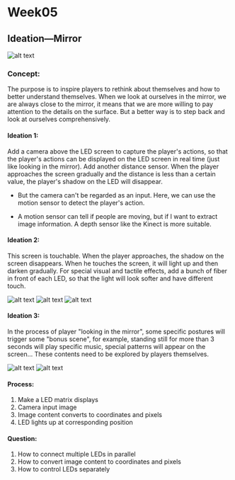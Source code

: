 # Week05 

## Ideation—Mirror

![alt text](https://github.com/lalisa777/xiaojielin/blob/master/Advanced%20Physical%20Computing/file/fefc8214e1255290453fd1d41e456e5a.jpg)

### Concept:

The purpose is to inspire players to rethink about themselves and how to better understand themselves. When we look at ourselves in the mirror, we are always close to the mirror, it means that we are more willing to pay attention to the details on the surface. But a better way is to step back and look at ourselves comprehensively.

#### Ideation 1: 

Add a camera above the LED screen to capture the player's actions, so that the player's actions can be displayed on the LED screen in real time (just like looking in the mirror). Add another distance sensor. When the player approaches the screen gradually and the distance is less than a certain value, the player's shadow on the LED will disappear.

* But the camera can't be regarded as an input. Here, we can use the motion sensor to detect the player's action.

* A motion sensor can tell if people are moving, but if I want to extract image information. A  depth sensor like the Kinect is more suitable.

#### Ideation 2: 

This screen is touchable. When the player approaches, the shadow on the screen disappears. When he touches the screen, it will light up and then darken gradually. For special visual and tactile effects, add a bunch of fiber in front of each LED, so that the light will look softer and have different touch.

![alt text](https://github.com/lalisa777/xiaojielin/blob/master/Advanced%20Physical%20Computing/file/e295ead0d0944d7a16565bec6ca5c819.jpg)
![alt text](https://github.com/lalisa777/xiaojielin/blob/master/Advanced%20Physical%20Computing/file/f8532c843da23176de3bc9f13091e069.jpg)
![alt text](https://github.com/lalisa777/xiaojielin/blob/master/Advanced%20Physical%20Computing/file/1bbebb3218648d724c948d1f513ecfaf.jpg)

#### Ideation 3: 

In the process of player "looking in the mirror", some specific postures will trigger some "bonus scene", for example, standing still for more than 3 seconds will play specific music, special patterns will appear on the screen... These contents need to be explored by players themselves.

![alt text](https://github.com/lalisa777/xiaojielin/blob/master/Advanced%20Physical%20Computing/file/23061573399340_.pic_hd.jpg)
![alt text](https://github.com/lalisa777/xiaojielin/blob/master/Advanced%20Physical%20Computing/file/23051573399334_.pic_hd.jpg)

#### Process:

1.	Make a LED matrix displays
2.	Camera input image
3.	Image content converts to coordinates and pixels
4.	LED lights up at corresponding position

#### Question:

1.	How to connect multiple LEDs in parallel
2.	How to convert image content to coordinates and pixels
3.	How to control LEDs separately

